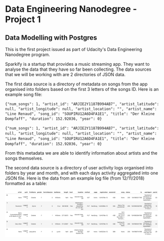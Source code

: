 # Data Engineering Nanodegree - Project 1
## Data Modelling with Postgres

This is the first project issued as part of Udacity's Data Engineering Nanodegree program.

Sparkify is a startup that provides a music streaming app. They want to analyse the data that they have so far been collecting. 
The data sources that we will be working with are 2 directories of JSON data. 

The first data source is a directory of metadata on songs from the app organised into folders based on the first 3 letters of the songs ID. Here is an example song file:

	{"num_songs": 1, "artist_id": "ARJIE2Y1187B994AB7", "artist_latitude": null, "artist_longitude": null, "artist_location": "", "artist_name": "Line Renaud", "song_id": "SOUPIRU12A6D4FA1E1", "title": "Der Kleine Dompfaff", "duration": 152.92036, "year": 0}

    
`{"num_songs": 1, "artist_id": "ARJIE2Y1187B994AB7", "artist_latitude": null, "artist_longitude": null, "artist_location": "", "artist_name": "Line Renaud", "song_id": "SOUPIRU12A6D4FA1E1", "title": "Der Kleine Dompfaff", "duration": 152.92036, "year": 0}`

From this metadata we are able to identify information about artists and the songs themselves. 

The second data source is a directory of user activity logs organised into folders by year and month, and with each days activity aggregated into one JSON file. Here is the data from an example log file (from 12/11/2018) formatted as a table: 

![Log file example](/assets/log-data.png)

